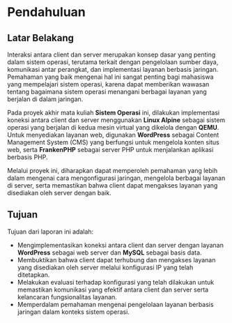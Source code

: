 # Pendahuluan

## Latar Belakang

Interaksi antara client dan server merupakan konsep dasar yang penting dalam
sistem operasi, terutama terkait dengan pengelolaan sumber daya, komunikasi
antar perangkat, dan implementasi layanan berbasis jaringan. Pemahaman yang baik
mengenai hal ini sangat penting bagi mahasiswa yang mempelajari sistem operasi,
karena dapat memberikan wawasan tentang bagaimana sistem operasi menangani
berbagai layanan yang berjalan di dalam jaringan.

Pada proyek akhir mata kuliah **Sistem Operasi** ini, dilakukan implementasi
koneksi antara client dan server menggunakan **Linux Alpine** sebagai sistem
operasi yang berjalan di kedua mesin virtual yang dikelola dengan **QEMU**.
Untuk menyediakan layanan web, digunakan **WordPress** sebagai Content
Management System (CMS) yang berfungsi untuk mengelola konten situs web, serta
**FrankenPHP** sebagai server PHP untuk menjalankan aplikasi berbasis PHP.

Melalui proyek ini, diharapkan dapat memperoleh pemahaman yang lebih dalam
mengenai cara mengonfigurasi jaringan, mengelola berbagai layanan di server,
serta memastikan bahwa client dapat mengakses layanan yang disediakan oleh
server dengan baik.

## Tujuan

Tujuan dari laporan ini adalah:

- Mengimplementasikan koneksi antara client dan server dengan layanan
  **WordPress** sebagai web server dan **MySQL** sebagai basis data.
- Membuktikan bahwa client dapat terhubung dan mengakses layanan yang disediakan
  oleh server melalui konfigurasi IP yang telah ditetapkan.
- Melakukan evaluasi terhadap konfigurasi yang telah dilakukan untuk memastikan
  komunikasi yang efektif antara client dan server serta kelancaran
  fungsionalitas layanan.
- Memperdalam pemahaman mengenai pengelolaan layanan berbasis jaringan dalam
  konteks sistem operasi.
